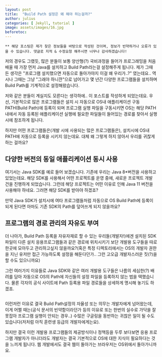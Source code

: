 ```yaml
---
layout: post
title:  "Build Path 설정은 왜 해야 하는걸까?"
author: julius
categories: [ Jekyll, tutorial ]
image: assets/images/16.jpg
beforetoc: 
---
```

`** 해당 포스팅은 제가 찾은 정보들을 바탕으로 작성된 것이며, 정보가 빈약하거나 오류가 있을 수 있습니다.
댓글로 지적 & 수정요청 해주시면 너무나 감사하겠습니다!`

저의 경우도 그랬듯, 많은 분들이 보통 양산형(?) 국비과정을 들어가 프로그래밍을 처음 배울 때 가장 먼저 Java를 설치하고
Build Path라는걸 설정해주게 됩니다. 제가 그때 든 생각은 "프로그램 설치했으면 자동으로 돌아가야지 이걸 왜 우리가..?"
였는데요.. 역시나 그때는 그냥 "그래야 하니깐"으로 넘어가고 몇 년간 다양한 프로그램들을 설치하며
Build Path를 기계적으로 설정해왔습니다.

저와 같은 분들이 계실지도 모른다는 생각하에.. 이 포스트를 작성하게 되었는데요.
우선, 기본적으로 많은 프로그램들은 설치 시 자동으로 OS내 애플리케이션 구동 PATH(Build Path)에 등록이 되며
프로그램 실행 파일을 구동시키면 OS는 해당 PATH 내에서 자동 등록된 애플리케이션 실행에 필요한 파일들이 들어있는
경로를 찾아서 실행 시에 참조하게 됩니다.

하지만 어떤 프로그램들은(개발 시에 사용되는 많은 프로그램들은), 설치시에 OS내 PATH에 자동으로
등록을 시키지 않는데요. 대체 왜 그렇게 하지 않아서 우리를 귀찮게 하는 걸까요? 

## 다양한 버전의 동일 애플리케이션 동시 사용

여기서는 Java SDK를 예로 들어 보겠습니다. 기존에 우리는 Java 8*버전을 사용하고 있었는데요.
해당 SDK를 사용해서 어떤 프로젝트를 운영 중에, 새로운 프로젝트 개발 건을 진행하게 되었습니다.
그런데 해당 프로젝트는 어떤 이유로 인해 Java 11 버전을 사용해야 하네요.
그러면 해당 SDK를 받아야 하겠죠?

만약 Java SDK가 설치시에 여타 프로그램들처럼 자동으로 OS Build Path에 등록이 되게 된다면
아마도 기존 SDK의 Path를 덮어쓰게 되지 않을까요? 

## 프로그램의 경로 관리의 자유도 부여

더 나아가, Build Path 등록을 자유자재로 할 수 있는
우리들(개발자!)에겐 설치된 SDK 파일이 다른 설치 응용프로그램들과 같은 경로에 위치시키기 보단
개발용 도구들을 따로 한곳에 모아두고 관리하고싶지 않을까요?(혹은 특정 디렉토리에서는 OS의 개발자 권한을 지닌
유저만 접근 가능하도록 설정을 해둔다던가.. 그런 고오급 개발자스러운 짓(?)을 할 수도 있으니까요)

그런 여러가지 이유들로 Java SDK와 같은 여러 개발용 도구들은 나름의 세심한(?) 배려를 담아
자동으로 OS의 Path에 자신들의 설정 파일을 등록하지 않는 법을 택했습니다. 물론 각자의 공식 사이트에
Path 등록용 파일 경로들을 상세하게 명시해 놓기도 하겠죠.

##
이런저런 이유로 결국 Build Path설정의 자율성 또는 의무는 개발자에게 넘어왔는데,
이게 어쩔 때는(공식 문서의 빈약함이라던가 등의 이유로 또는 한번의 실수로 가닥을 잘못잡아 프로그램 실행이 안되는 경우..) 
수많은 구글링을 동반하는 귀찮은 일이 될 수도 있습니다(저처럼 아직 훈련생 등급의 개발자에게는요).

하지만 결국 이런 개발용 프로그램들의 제공방식이나 정책등을 두루 보다보면
응용 프로그램 개발자가 아니더라도 개발자는 결국 기본적으로 OS에 대한 지식이 필요하다는 것을 느끼게 됩니다.
웹 개발에서도 결국 웹이 돌아가는 브라우저는 OS위에서 돌아가니까요.
